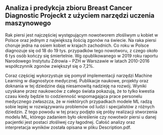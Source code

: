## Analiza i predykcja zbioru Breast Cancer Diagnostic Projeckt z użyciem narzędzi uczenia maszynowego

Rak piersi jest najczęściej występującym nowotworem złośliwym u kobiet w Polsce oraz jednym z największą ilością zgonów na świecie. Na raka piersi choruje jedna na osiem kobiet w krajach zachodnich. Co roku w Polsce diagnozuje się od 18 do 19 tys. przypadków tego nowotworu, z czego około 6 tys osób kończy się śmiertelnie. Wg opublikowanego w 2019 roku raportu Narodowego Instytutu Zdrowia – PZH w Warszawie w latach 2010-2016 współczynnik zgonów zwiększył się o 7,2%.

Coraz częścięj wykorzystuje się pomysł implementacji narzędzi Machine Learning w diagnostyce medycznej. Publikacje naukowe, projekty oraz doknania w tej dziedzine dają niesamowitą nadzieję na rozwój. Wyniki uzyskane przez naukowców z całego świata pokazują, że to tylko kwestia czasu kiedy będzie to codzienność wspomagająca prace personelu medycznego zwłaszcza, że w niektórych przypadkach modele ML radzą sobie lepiej w rozwiązywaniu problemów od ludzi i specjalistów z różnych dziedzin. Z tego powodu w tej pracy podjęto się próby realizacji stworzenia modelu ML, którego zadaniem było określenie czy nowotwór piersi u danej pacjentki jest postaci złośliwej czy łagodnej. Całość analizy oraz interpretacja wyników została opisana w pliku Description.pdf. 
